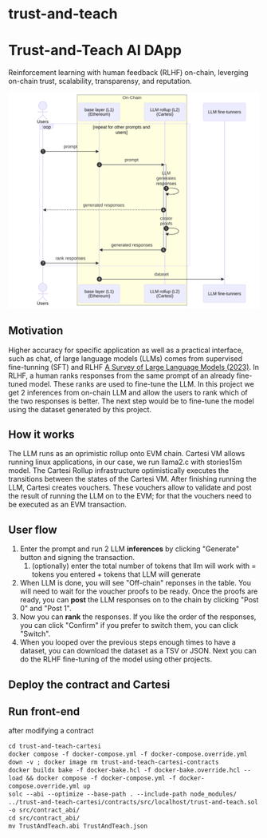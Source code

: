 # trust-and-teach

# Trust-and-Teach AI DApp

Reinforcement learning with human feedback (RLHF) on-chain, leverging on-chain trust, scalability, transparensy, and reputation.

<!--START_SECTION:update_image-->
<img src="./diagrams/usersequence.mmd.svg?jl">
<!--END_SECTION:update_image-->

## Motivation

Higher accuracy for specific application as well as a practical interface, such as chat, of large language models (LLMs) comes from supervised fine-tunning (SFT) and RLHF [A Survey of Large Language Models (2023)](https://arxiv.org/abs/2303.18223).
In RLHF, a human ranks responses from the same prompt of an already fine-tuned model. 
These ranks are used to fine-tune the LLM.
In this project we get 2 inferences from on-chain LLM and allow the users to rank which of the two responses is better.
The next step would be to fine-tune the model using the dataset generated by this project.

## How it works
The LLM runs as an oprimistic rollup onto EVM chain.
Cartesi VM allows running linux applications, in our case, we run llama2.c with stories15m model.
The Cartesi Rollup infrastructure optimistically executes the transitions between the states of the Cartesi VM.
After finishing running the LLM, Cartesi creates vouchers. 
These vouchers allow to validate and post the result of running the LLM on to the EVM; for that the vouchers need to be executed as an EVM transaction.

## User flow
1. Enter the prompt and run 2 LLM **inferences** by clicking "Generate" button and signing the transaction.
    1. (optionally) enter the total number of tokens that llm will work with = tokens you entered + tokens that LLM will generate
1. When LLM is done, you will see "Off-chain" reponses in the table. You will need to wait for the voucher proofs to be ready. Once the proofs are ready, you can **post** the LLM responses on to the chain by clicking "Post 0" and "Post 1".
1. Now you can **rank** the responses. If you like the order of the responses, you can click "Confirm" if you prefer to switch them, you can click "Switch".
1. When you looped over the previous steps enough times to have a dataset, you can download the dataset as a TSV or JSON. Next you can do the RLHF fine-tuning of the model using other projects.

## Deploy the contract and Cartesi

## Run front-end

after modifying a contract

```
cd trust-and-teach-cartesi
docker compose -f docker-compose.yml -f docker-compose.override.yml down -v ; docker image rm trust-and-teach-cartesi-contracts
docker buildx bake -f docker-bake.hcl -f docker-bake.override.hcl --load && docker compose -f docker-compose.yml -f docker-compose.override.yml up
solc --abi --optimize --base-path . --include-path node_modules/ ../trust-and-teach-cartesi/contracts/src/localhost/trust-and-teach.sol -o src/contract_abi/
cd src/contract_abi/
mv TrustAndTeach.abi TrustAndTeach.json
```
